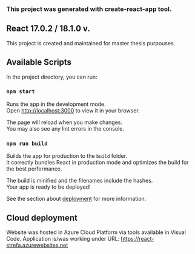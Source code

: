 ### This project was generated with create-react-app tool.

## React 17.0.2 / 18.1.0 v.

This project is created and maintained for master thesis purpouses.

## Available Scripts

In the project directory, you can run:

### `npm start`

Runs the app in the development mode.\
Open [http://localhost:3000](http://localhost:3000) to view it in your browser.

The page will reload when you make changes.\
You may also see any lint errors in the console.

### `npm run build`

Builds the app for production to the `build` folder.\
It correctly bundles React in production mode and optimizes the build for the best performance.

The build is minified and the filenames include the hashes.\
Your app is ready to be deployed!

See the section about [deployment](https://facebook.github.io/create-react-app/docs/deployment) for more information.

## Cloud deployment

Website was hosted in Azure Cloud Platform via tools available in Visual Code.
Application is/was working under URL: https://react-strefa.azurewebsites.net
